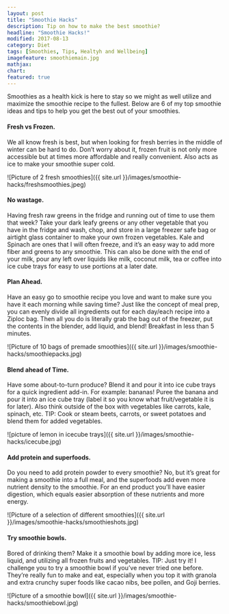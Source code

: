 ```yaml
---
layout: post
title: "Smoothie Hacks"
description: Tip on how to make the best smoothie?
headline: "Smoothie Hacks!"
modified: 2017-08-13
category: Diet
tags: [Smoothies, Tips, Healtyh and Wellbeing]
imagefeature: smoothiemain.jpg
mathjax: 
chart:
featured: true
---
```







Smoothies as a health kick is here to stay so we might as well utilize and maximize the smoothie recipe to the fullest. 
Below are 6 of my top smoothie ideas and tips to help you get the best out of your smoothies. 


#### Fresh vs Frozen.

We all know fresh is best, but when looking for fresh berries in the middle of winter can be hard to do. Don’t worry about it, frozen fruit is not only more accessible but at times more affordable and really convenient. Also acts as ice to make your smoothie super cold. 

![Picture of 2 fresh smoothies]({{ site.url }}/images/smoothie-hacks/freshsmoothies.jpeg)

#### No wastage.

Having fresh raw greens in the fridge and running out of time to use them that week? Take your dark leafy greens or any other vegetable that you have in the fridge and wash, chop, and store in a large freezer safe bag or airtight glass container to make your own frozen vegetables. Kale and Spinach are ones that I will often freeze, and it’s an easy way to add more fiber and greens to any smoothie. 
This can also be done with the end of your milk, pour any left over liquids like milk, coconut milk, tea or coffee into ice cube trays for easy to use portions at a later date. 


#### Plan Ahead.

Have an easy go to smoothie recipe you love and want to make sure you have it each morning while saving time? Just like the concept of meal prep, you can evenly divide all ingredients out for each day/each recipe into a Ziploc bag. Then all you do is literally grab the bag out of the freezer, put the contents in the blender, add liquid, and blend! Breakfast in less than 5 minutes. 

![Picture of 10 bags of premade smoothies]({{ site.url }}/images/smoothie-hacks/smoothiepacks.jpg)

#### Blend ahead of Time.

Have some about-to-turn produce? Blend it and pour it into ice cube trays for a quick ingredient add-in. For example: bananas! Puree the banana and pour it into an ice cube tray (label it so you know what fruit/vegetable it is for later). Also think outside of the box with vegetables like carrots, kale, spinach, etc. 
TIP: Cook or steam beets, carrots, or sweet potatoes and blend them for added vegetables. 

![picture of lemon in icecube trays]({{ site.url }}/images/smoothie-hacks/icecube.jpg)

#### Add protein and superfoods. 

Do you need to add protein powder to every smoothie? No, but it’s great for making a smoothie into a full meal, and the superfoods add even more nutrient density to the smoothie. For an end product you’ll have easier digestion, which equals easier absorption of these nutrients and more energy. 

![Picture of a selection of different smoothies]({{ site.url }}/images/smoothie-hacks/smoothieshots.jpg)


#### Try smoothie bowls.
 
Bored of drinking them? Make it a smoothie bowl by adding more ice, less liquid, and utilizing all frozen fruits and vegetables. 
TIP: Just try it! I challenge you to try a smoothie bowl if you’ve never tried one before. They’re really fun to make and eat, especially when you top it with granola and extra crunchy super foods like cacao nibs, bee pollen, and Goji berries. 


![Picture of a smoothie bowl]({{ site.url }}/images/smoothie-hacks/smoothiebowl.jpg)


